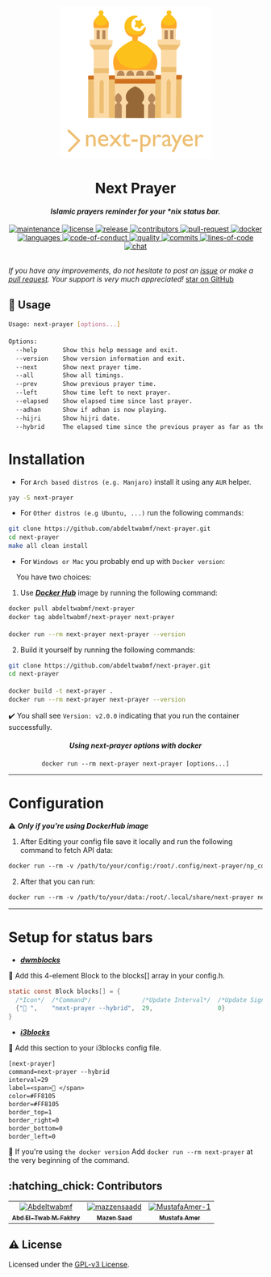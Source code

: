 <div align="center"><img src="assets/next-prayer.png" width=300 alt="next prayer logo" /></div>
<h1 align="center" color="Magenta">Next Prayer</h1>

<h4 align="center"> <em>Islamic prayers reminder for your *nix status bar.</em> </h4>

<div align="center">
    <a href="https://github.com/AbdeltwabMF/next-prayer/graphs/commit-activity">
        <img src="https://img.shields.io/badge/Maintained%3F-yes-green.svg" alt="maintenance" />
    </a>
    <a href="https://github.com/AbdeltwabMF/next-prayer/blob/main/LICENSE">
        <img src="https://img.shields.io/github/license/AbdeltwabMF/next-prayer?logo=gnu&.svg" alt="license" />
    <a>
    <a href="https://github.com/AbdeltwabMF/next-prayer/releases">
        <img src="https://img.shields.io/github/release/AbdeltwabMF/next-prayer.svg" alt="release" />
    </a>
    <a href="https://github.com/AbdeltwabMF/next-prayer/graphs/contributors">
        <img src="https://img.shields.io/github/contributors/AbdeltwabMF/next-prayer.svg" alt="contributors" />
    </a>
    <a href="http://makeapullrequest.com">
        <img src="https://img.shields.io/badge/PRs-welcome-brightgreen.svg?style=flat-square" alt="pull-request" />
    </a>
    <a href="https://hub.docker.com/r/abdeltwabmf/next-prayer">
        <img src="https://img.shields.io/docker/image-size/abdeltwabmf/next-prayer/latest" alt="docker" />
    </a>
    <a href="https://github.com/AbdeltwabMF/next-prayer">
        <img src="https://img.shields.io/github/languages/top/AbdeltwabMF/next-prayer" alt="languages" />
    </a>
    <a href="https://github.com/AbdeltwabMF/next-prayer/CODE-OF-CONDUCT.md">
        <img src="https://img.shields.io/badge/Contributor%20Covenant-2.1-4baaaa.svg" alt="code-of-conduct" />
    </a>
    <a href="https://www.codacy.com?utm_source=github.com&amp;utm_medium=referral&amp;utm_content=AbdeltwabMF/next-prayer&amp;utm_campaign=Badge_Grade">
        <img src="https://app.codacy.com/project/badge/Grade/7abde45beb1a44ef858fb68e889a214e" alt="quality" />
    </a>
    <a href="https://github.com/AbdeltwabMF/next-prayer/graphs/commit-activity">
        <img src="https://img.shields.io/github/commit-activity/w/abdeltwabmf/next-prayer" alt="commits" />
    </a>
    <a href="https://github.com/AbdeltwabMF/next-prayer">
        <img src="https://img.shields.io/tokei/lines/github/AbdeltwabMF/next-prayer" alt="lines-of-code" />
    </a>
    <a href="https://github.com/marketplace/actions/super-linter">
        <img src="https://github.com/abdeltwabmf/continuous-id/workflows/Lint%20Code%20Base/badge.svg" alt="chat" />
    </a>
</div>

<br />

*If you have any improvements, do not hesitate to post an [issue](https://github.com/AbdeltwabMF/next-prayer/issues/new/) or make a [pull request](https://github.com/AbdeltwabMF/next-prayer/pulls).*
*Your support is very much appreciated!* [star on GitHub](https://github.com/AbdeltwabMF/next-prayer/stargazers)

## :thinking: Usage

```bash
Usage: next-prayer [options...]

Options:
  --help       Show this help message and exit.
  --version    Show version information and exit.
  --next       Show next prayer time.
  --all        Show all timings.
  --prev       Show previous prayer time.
  --left       Show time left to next prayer.
  --elapsed    Show elapsed time since last prayer.
  --adhan      Show if adhan is now playing.
  --hijri      Show hijri date.
  --hybrid     The elapsed time since the previous prayer as far as the elapsed time <= THRESHOLD.
```

# Installation

- For `Arch based distros (e.g. Manjaro)` install it using any `AUR` helper.

```bash
yay -S next-prayer
```

- For `Other distros (e.g Ubuntu, ...)` run the following commands:

```bash
git clone https://github.com/abdeltwabmf/next-prayer.git
cd next-prayer
make all clean install
```

- For `Windows or Mac` you probably end up with `Docker version`: <br>

&nbsp; &nbsp; You have two choices:

1. Use [***Docker Hub***](https://hub.docker.com/r/abdeltwabmf/next-prayer) image by running the following command:

```bash
docker pull abdeltwabmf/next-prayer
docker tag abdeltwabmf/next-prayer next-prayer

docker run --rm next-prayer next-prayer --version
```

2. Build it yourself by running the following commands:

```bash
git clone https://github.com/abdeltwabmf/next-prayer.git
cd next-prayer

docker build -t next-prayer .
docker run --rm next-prayer next-prayer --version
```

:heavy_check_mark: You shall see `Version: v2.0.0` indicating that you run the container successfully. <br>

<h4 align="center"><em>Using next-prayer options with docker</em></h4>

<pre align="center"><code>docker run --rm next-prayer next-prayer [options...]</code></pre>

---

# Configuration

:warning: ***Only if you're using DockerHub image***

1. After Editing your config file save it locally and run the following command to fetch API data:

```dockerfile
docker run --rm -v /path/to/your/config:/root/.config/next-prayer/np_config.py -v /path/to/your/data:/root/.local/share/next-prayer next-prayer np_fetch.py
```

2. After that you can run:

```dockerfile
docker run --rm -v /path/to/your/data:/root/.local/share/next-prayer next-prayer next-prayer [options...]
```

---

# Setup for status bars

- [***dwmblocks***](https://github.com/torrinfail/dwmblocks)


:star2: Add this 4-element Block to the blocks[] array in your config.h.

``` c
static const Block blocks[] = {
  /*Icon*/  /*Command*/              /*Update Interval*/  /*Update Signal*/
  {"🕌 ",    "next-prayer --hybrid",  29,                  0}
}
```


- [***i3blocks***](https://github.com/vivien/i3blocks)


:star2: Add this section to your i3blocks config file.<br>

```code
[next-prayer]
command=next-prayer --hybrid
interval=29
label=<span>🕌 </span>
color=#FF8105
border=#FF8105
border_top=1
border_right=0
border_bottom=0
border_left=0
```

:eyes: If you're using `the docker version` Add `docker run --rm next-prayer`
at the very beginning of the command.<br>

## :hatching\_chick: Contributors

<table>
  <tr>
    <td align="center">
        <a href="https://abdeltwabmf.github.io">
        <img src="https://avatars.githubusercontent.com/u/55063723?v=4?s=100" width="100px;" alt="Abdeltwabmf"/><br />
            <sub><b>Abd El-Twab M. Fakhry</b></sub>
        </a>
    </td>
    <td align="center">
        <a href="https://mazzensaadd.github.io">
        <img src="https://avatars.githubusercontent.com/u/69648110?v=4?s=100" width="100px;" alt="mazzensaadd"/><br />
            <sub><b>Mazen Saad</b></sub>
        </a>
    </td>
    <td align="center">
        <a href="https://github.com/MustafaAmer-1">
        <img src="https://avatars.githubusercontent.com/u/53836898?v=4?s=100" width="100px;" alt="MustafaAmer-1"/><br />
            <sub><b>Mustafa Amer</b></sub>
        </a>
    </td>
  </tr>
</table>

## :warning: License

Licensed under the [GPL-v3 License](LICENSE).
